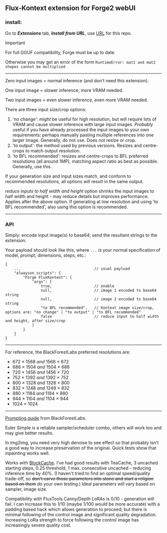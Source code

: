 ## Flux-Kontext extension for Forge2 webUI ##

### install: ###
Go to ***Extensions*** tab, ***Install from URL***, use [URL](https://github.com/DenOfEquity/forge2_flux_kontext) for this repo.

>[!IMPORTANT]
>For full GGUF compatibility, Forge must be up to date.
>
>Otherwise you may get an error of the form `RuntimeError: mat1 and mat2 shapes cannot be multiplied`


---

Zero input images = normal inference (and don't need this extension).

One input image = slower inference, more VRAM needed.

Two input images = even slower inference, even more VRAM needed.

There are three input size/crop options:
1. 'no change': *might* be useful for high resolution, but will require lots of VRAM and cause slower inference with large input images. *Probably* useful if you have already processed the input images to your own requirements: perhaps manually pasting multiple references into one larger image. Generally, do not use. Does not resize or crop.
2. 'to output': the method used by previous versions. Resizes and centre-crops to match output resolution.
3. 'to BFL recommended': resizes and centre-crops to BFL preferred resolutions (all around 1MP), matching aspect ratio as best as possible. Generally, use this.

If your generation size and input sizes match, and conform to recommended resolutions, all options will result in the same output.

*reduce inputs to half width and height* option shrinks the input images to half width and height - may reduce details but improves performance. Applies after the above option. If generating at low resolution and using 'to BFL recommended', also using this option is recommended.

---
### API ###
Simply: encode input image(s) to base64; send the resultant strings to the extension.

Your payload should look like this, where `...` is your normal specification of model, prompt, dimensions, steps, etc.:
```
{
    ...                                 // usual payload
    "alwayson_scripts": {
        "Forge FluxKontext": {
            "args": [
                true,                   // enable
                null,                   // image 1 encoded to base64 string
                null,                   // image 2 encoded to base64 string
                "to BFL recommended",   // Kontext image size/crop, options are: "no change" | "to output" | "to BFL recommended"
                false                   // reduce input to half width and height, after size/crop
            ]
        }
    }
}
```

---
For reference, the BlackForestLabs preferred resolutions are:
* 672 × 1568 *and* 1568 × 672
* 688 × 1504 *and* 1504 × 688
* 720 × 1456 *and* 1456 × 720
* 752 × 1392 *and* 1392 × 752
* 800 × 1328 *and* 1328 × 800
* 832 × 1248 *and* 1248 × 832
* 880 × 1184 *and* 1184 × 880
* 944 × 1104 *and* 1104 × 944
* 1024 × 1024

---
[Prompting guide](https://docs.bfl.ai/guides/prompting_guide_kontext_i2i) from BlackForestLabs.

Euler Simple is a reliable sampler/scheduler combo, others will work too and may give better results.

In img2img, you need very high denoise to see effect so that probably isn't a good way to increase preservation of the original. Quick tests show that inpainting works well.

Works with [BlockCache](https://github.com/DenOfEquity/sd-forge-blockcache). I've had good results with TeaCache, 3 uncached starting steps, 0.25 threshold, 1 max. consecutive uncached - reducing inference time by 40%. (I haven't tried to find an optimal speed/quality trade-off, so ~~don't carve those parameters into stone and start a religion based on them~~ do your own testing.) Ideal parameters will vary based on sampler, image size.

Compatibility with FluxTools Canny/Depth LoRAs is 0/10 - generation will fail. I can increase this to 1/10 (maybe 1/100 would be more accurate) with a padding based hack which allows generation to proceed, but there is minimal following of the control image and significant quality degradation. Increasing LoRa strength to force following the control image has increasingly severe quality cost.
